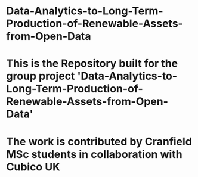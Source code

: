 # Data-Analytics-to-Long-Term-Production-of-Renewable-Assets-from-Open-Data
# This is the Repository built for the group project 'Data-Analytics-to-Long-Term-Production-of-Renewable-Assets-from-Open-Data'
# The work is contributed by Cranfield MSc students in collaboration with Cubico UK
